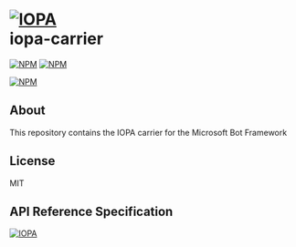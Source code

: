 # [![IOPA](http://iopa.io/iopa.png)](http://iopa.io)<br> iopa-carrier

[![NPM](https://img.shields.io/badge/iopa-certified-99cc33.svg?style=flat-square)](http://iopa.io/)
[![NPM](https://img.shields.io/badge/iopa-bot%20framework-F67482.svg?style=flat-square)](http://iopa.io/)

[![NPM](https://nodei.co/npm/iopa-carrier.png?downloads=true)](https://nodei.co/npm/iopa-carrier/)

## About

This repository contains the IOPA carrier for the Microsoft Bot Framework

## License

MIT

## API Reference Specification

[![IOPA](http://iopa.io/iopa.png)](http://iopa.io)
